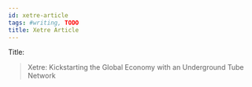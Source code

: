 ```yaml
---
id: xetre-article
tags: #writing, TODO
title: Xetre Article
---
```


Title:

> Xetre: Kickstarting the Global Economy with an Underground Tube Network